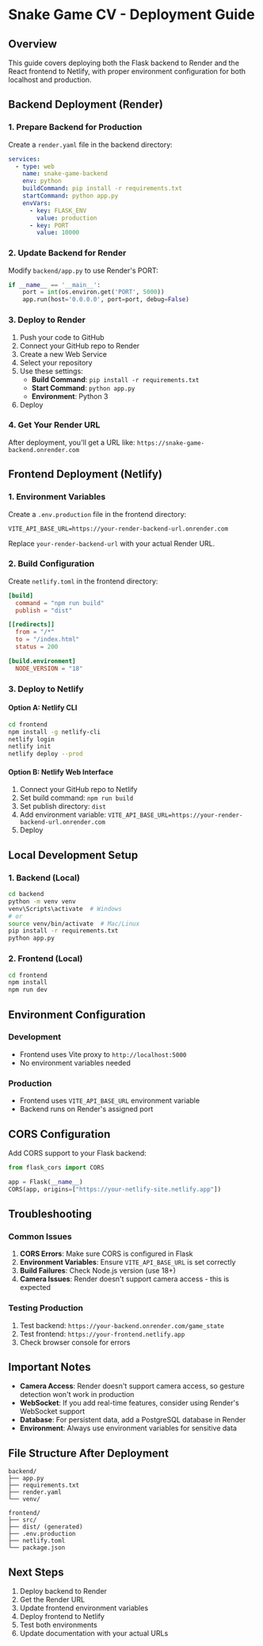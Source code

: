 # Snake Game CV - Deployment Guide

## Overview
This guide covers deploying both the Flask backend to Render and the React frontend to Netlify, with proper environment configuration for both localhost and production.

## Backend Deployment (Render)

### 1. Prepare Backend for Production

Create a `render.yaml` file in the backend directory:

```yaml
services:
  - type: web
    name: snake-game-backend
    env: python
    buildCommand: pip install -r requirements.txt
    startCommand: python app.py
    envVars:
      - key: FLASK_ENV
        value: production
      - key: PORT
        value: 10000
```

### 2. Update Backend for Render

Modify `backend/app.py` to use Render's PORT:

```python
if __name__ == '__main__':
    port = int(os.environ.get('PORT', 5000))
    app.run(host='0.0.0.0', port=port, debug=False)
```

### 3. Deploy to Render

1. Push your code to GitHub
2. Connect your GitHub repo to Render
3. Create a new Web Service
4. Select your repository
5. Use these settings:
   - **Build Command**: `pip install -r requirements.txt`
   - **Start Command**: `python app.py`
   - **Environment**: Python 3
6. Deploy

### 4. Get Your Render URL

After deployment, you'll get a URL like: `https://snake-game-backend.onrender.com`

## Frontend Deployment (Netlify)

### 1. Environment Variables

Create a `.env.production` file in the frontend directory:

```env
VITE_API_BASE_URL=https://your-render-backend-url.onrender.com
```

Replace `your-render-backend-url` with your actual Render URL.

### 2. Build Configuration

Create `netlify.toml` in the frontend directory:

```toml
[build]
  command = "npm run build"
  publish = "dist"

[[redirects]]
  from = "/*"
  to = "/index.html"
  status = 200

[build.environment]
  NODE_VERSION = "18"
```

### 3. Deploy to Netlify

#### Option A: Netlify CLI
```bash
cd frontend
npm install -g netlify-cli
netlify login
netlify init
netlify deploy --prod
```

#### Option B: Netlify Web Interface
1. Connect your GitHub repo to Netlify
2. Set build command: `npm run build`
3. Set publish directory: `dist`
4. Add environment variable: `VITE_API_BASE_URL=https://your-render-backend-url.onrender.com`
5. Deploy

## Local Development Setup

### 1. Backend (Local)
```bash
cd backend
python -m venv venv
venv\Scripts\activate  # Windows
# or
source venv/bin/activate  # Mac/Linux
pip install -r requirements.txt
python app.py
```

### 2. Frontend (Local)
```bash
cd frontend
npm install
npm run dev
```

## Environment Configuration

### Development
- Frontend uses Vite proxy to `http://localhost:5000`
- No environment variables needed

### Production
- Frontend uses `VITE_API_BASE_URL` environment variable
- Backend runs on Render's assigned port

## CORS Configuration

Add CORS support to your Flask backend:

```python
from flask_cors import CORS

app = Flask(__name__)
CORS(app, origins=["https://your-netlify-site.netlify.app"])
```

## Troubleshooting

### Common Issues

1. **CORS Errors**: Make sure CORS is configured in Flask
2. **Environment Variables**: Ensure `VITE_API_BASE_URL` is set correctly
3. **Build Failures**: Check Node.js version (use 18+)
4. **Camera Issues**: Render doesn't support camera access - this is expected

### Testing Production

1. Test backend: `https://your-backend.onrender.com/game_state`
2. Test frontend: `https://your-frontend.netlify.app`
3. Check browser console for errors

## Important Notes

- **Camera Access**: Render doesn't support camera access, so gesture detection won't work in production
- **WebSocket**: If you add real-time features, consider using Render's WebSocket support
- **Database**: For persistent data, add a PostgreSQL database in Render
- **Environment**: Always use environment variables for sensitive data

## File Structure After Deployment

```
backend/
├── app.py
├── requirements.txt
├── render.yaml
└── venv/

frontend/
├── src/
├── dist/ (generated)
├── .env.production
├── netlify.toml
└── package.json
```

## Next Steps

1. Deploy backend to Render
2. Get the Render URL
3. Update frontend environment variables
4. Deploy frontend to Netlify
5. Test both environments
6. Update documentation with your actual URLs
